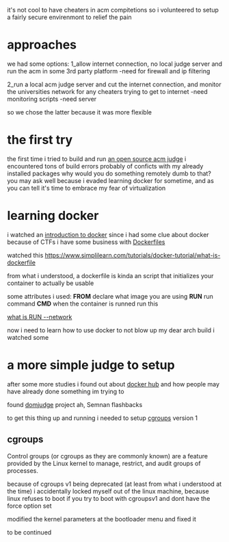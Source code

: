 it's not cool to have cheaters in acm compitetions so i volunteered to setup a fairly secure envirenmont to relief the pain
# approaches
we had some options:
1_allow internet connection, no local judge server and run the acm in some 3rd party platform
	-need for firewall and ip filtering

2_run a local acm judge server and cut the internet connection, and monitor the universities network for any cheaters trying to get to internet
	-need monitoring scripts
	-need server
	
	
so we chose the latter because it was more flexible
# the first try
the first time i tried to build and run [an open source acm judge](https://github.com/DMOJ/online-judge) i encountered tons of build errors probably of conficts with my already installed packages
why would you do something remotely dumb to that? you may ask
well because i evaded learning docker for sometime, and as you can tell it's time to embrace my fear of virtualization

# learning docker
i watched an [introduction to docker](https://www.youtube.com/watch?v=eGz9DS-aIeY&t=672s)
since i had some clue about docker because of CTFs i have some business with [Dockerfiles](https://docs.docker.com/reference/dockerfile)

watched this https://www.simplilearn.com/tutorials/docker-tutorial/what-is-dockerfile

from what i understood, a dockerfile is kinda an script that initializes your container to actually be usable

some attributes i used:
**FROM**
declare what image you are using
**RUN**
run command
**CMD**
when the container is runned run this

[what  is RUN --network](https://stackoverflow.com/questions/43316376/what-does-network-host-option-in-docker-command-really-do)

now i need to learn how to use docker to not blow up my dear arch build
i watched some

# a more simple judge to setup

after some more studies i found out about [docker hub](https://hub.docker.com) and how people may have already done something im trying to

found [domjudge](https://hub.docker.com/r/domjudge/judgehost) project
ah, Semnan flashbacks

to get this thing up and running i needed to setup [cgroups](https://wiki.archlinux.org/title/Cgroups) version 1

## cgroups
Control groups (or cgroups as they are commonly known) are a feature provided by the Linux kernel to manage, restrict, and audit groups of processes.

because of cgroups v1 being deprecated (at least from what i understood at the time) i accidentally locked myself out of the linux machine, because linux refuses to boot if you try to boot with cgroupsv1 and dont have the force option set

modified the kernel parameters at the bootloader menu and fixed it

to be continued
